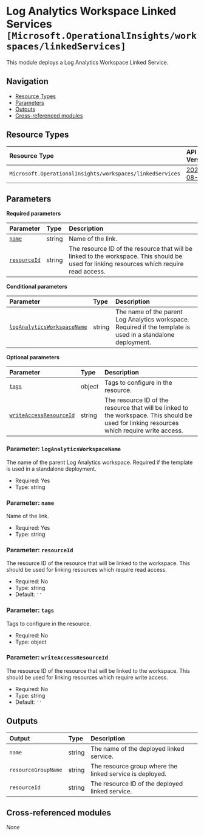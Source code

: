# Log Analytics Workspace Linked Services `[Microsoft.OperationalInsights/workspaces/linkedServices]`

This module deploys a Log Analytics Workspace Linked Service.

## Navigation

- [Resource Types](#Resource-Types)
- [Parameters](#Parameters)
- [Outputs](#Outputs)
- [Cross-referenced modules](#Cross-referenced-modules)

## Resource Types

| Resource Type | API Version |
| :-- | :-- |
| `Microsoft.OperationalInsights/workspaces/linkedServices` | [2020-08-01](https://learn.microsoft.com/en-us/azure/templates/Microsoft.OperationalInsights/2020-08-01/workspaces/linkedServices) |

## Parameters

**Required parameters**

| Parameter | Type | Description |
| :-- | :-- | :-- |
| [`name`](#parameter-name) | string | Name of the link. |
| [`resourceId`](#parameter-resourceid) | string | The resource ID of the resource that will be linked to the workspace. This should be used for linking resources which require read access. |

**Conditional parameters**

| Parameter | Type | Description |
| :-- | :-- | :-- |
| [`logAnalyticsWorkspaceName`](#parameter-loganalyticsworkspacename) | string | The name of the parent Log Analytics workspace. Required if the template is used in a standalone deployment. |

**Optional parameters**

| Parameter | Type | Description |
| :-- | :-- | :-- |
| [`tags`](#parameter-tags) | object | Tags to configure in the resource. |
| [`writeAccessResourceId`](#parameter-writeaccessresourceid) | string | The resource ID of the resource that will be linked to the workspace. This should be used for linking resources which require write access. |

### Parameter: `logAnalyticsWorkspaceName`

The name of the parent Log Analytics workspace. Required if the template is used in a standalone deployment.
- Required: Yes
- Type: string

### Parameter: `name`

Name of the link.
- Required: Yes
- Type: string

### Parameter: `resourceId`

The resource ID of the resource that will be linked to the workspace. This should be used for linking resources which require read access.
- Required: No
- Type: string
- Default: `''`

### Parameter: `tags`

Tags to configure in the resource.
- Required: No
- Type: object

### Parameter: `writeAccessResourceId`

The resource ID of the resource that will be linked to the workspace. This should be used for linking resources which require write access.
- Required: No
- Type: string
- Default: `''`


## Outputs

| Output | Type | Description |
| :-- | :-- | :-- |
| `name` | string | The name of the deployed linked service. |
| `resourceGroupName` | string | The resource group where the linked service is deployed. |
| `resourceId` | string | The resource ID of the deployed linked service. |

## Cross-referenced modules

_None_
